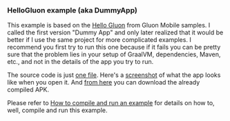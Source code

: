 ### HelloGluon example (aka DummyApp)

This example is based on the [Hello Gluon](https://github.com/gluonhq/gluon-samples/tree/master/HelloGluon) from Gluon Mobile samples. I called the first version "Dummy App" and only later realized that it would be better if I use the same project for more complicated examples. I recommend you first try to run this one because if it fails you can be pretty sure that the problem lies in your setup of GraalVM, dependencies, Maven, etc., and not in the details of the app you try to run.

The source code is just [one file](https://github.com/makingthematrix/scalaonandroid/blob/main/src/main/scala/hellogluon/Main.scala). Here's a [screenshot](https://drive.google.com/file/d/1QInGYJ8uympyhpl1K0d05UDObFQJC03p/view?usp=sharing) of what the app looks like when you open it. And [from here](https://drive.google.com/file/d/19UFQQhoe3hIMq1M8EvyqTFQ1cB11E9ot/view?usp=sharing) you can download the already compiled APK.

Please refer to [How to compile and run an example](https://github.com/makingthematrix/scalaonandroid/wiki/How-to-compile-and-run-an-example) for details on how to, well, compile and run this example.
